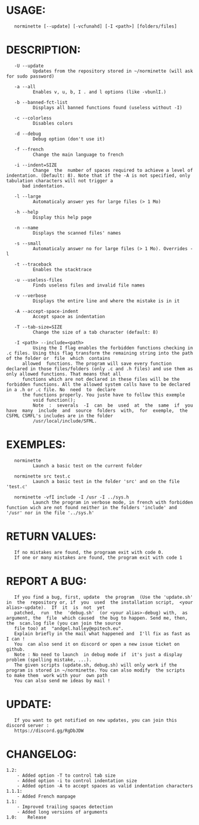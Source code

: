 # USAGE:
       norminette [--update] [-vcfunahd] [-I <path>] [folders/files]

# DESCRIPTION:
       -U --update
              Updates from the repository stored in ~/norminette (will ask for sudo password)

       -a --all
              Enables v, u, b, I . and l options (like -vbunlI.)

       -b --banned-fct-list
              Displays all banned functions found (useless without -I)

       -c --colorless
              Disables colors

       -d --debug
              Debug option (don't use it)

       -f --french
              Change the main language to french

       -i --indent=SIZE
              Change  the  number of spaces required to achieve a level of indentation. (Default: 8). Note that if the -A is not specified, only tabulation characters will not trigger a
	      bad indentation.

       -l --large
              Automaticaly answer yes for large files (> 1 Mo)

       -h --help
              Display this help page

       -n --name
              Displays the scanned files' names

       -s --small
              Automaticaly answer no for large files (> 1 Mo). Overrides -l

       -t --traceback
              Enables the stacktrace

       -u --useless-files
              Finds useless files and invalid file names

       -v --verbose
              Displays the entire line and where the mistake is in it

       -A --accept-space-indent
              Accept space as indentation

       -T --tab-size=SIZE
              Change the size of a tab character (default: 8)

       -I <path> --include=<path>
              Using the I flag enables the forbidden functions checking in .c files. Using this flag transform the remaining string into the path of the folder or  file  which  contains
	      allowed  functions. The program will save every function declared in those files/folders (only .c and .h files) and use them as only allowed functions. That means that all
	      functions which are not declared in these files will be the forbidden functions. All the allowed system calls have to be declared in a .h or .c file. No  need  to  declare
	      the functions properly. You juste have to follow this exemple
              void function();
              Note  :  severals  -I  can  be  used  at  the  same  if  you  have  many  include  and  source  folders  with,  for  exemple,  the CSFML CSMFL's includes are in the folder
              /usr/local/include/SFML.

# EXEMPLES:
       norminette
              Launch a basic test on the current folder

       norminette src test.c
              Launch a basic test in the folder 'src' and on the file 'test.c'

       norminette -vfI include -I /usr -I ../sys.h
              Launch the program in verbose mode, in french with forbidden function wich are not found neither in the folders 'include' and '/usr' nor in the file '../sys.h'

# RETURN VALUES:
       If no mistakes are found, the prograam exit with code 0.
       If one or many mistakes are found, the program exit with code 1

# REPORT A BUG:
       If you find a bug, first, update  the program  (Use the 'update.sh'  in  the  repository or, if  you  used  the installation script,  <your  alias>-update).  If  it  is  not  yet
       patched,  run  the  'debug.sh'  (or <your alias>-debug) with,  as argument, the  file  which caused  the bug to happen. Send me, then, the  scan.log file (you can join the source
       file too) at  "andgel.halley@epitech.eu".
       Explain briefly in the mail what happened and  I'll fix as fast as I can !
       You  can also send it on discord or open a new issue ticket on github.
       Note : No need to launch  in debug mode if  it's just a display problem (spelling mistake, ...).
       The given scripts (update.sh, debug.sh) will only work if the program is stored in ~/norminette. You can also modify  the scripts  to make them  work with your  own path
       You can also send me ideas by mail !

# UPDATE:
       If you want to get notified on new updates, you can join this discord server :
       https://discord.gg/RgDbJDW

# CHANGELOG:
	1.2:
		- Added option -T to control tab size
		- Added option -i to control indentation size
		- Added option -A to accept spaces as valid indentation characters
	1.1.1:
		- Added French manpage
	1.1:
		- Improved trailing spaces detection
		- Added long versions of arguments
	1.0:	Release
